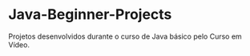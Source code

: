 # Java-Beginner-Projects

Projetos desenvolvidos durante o curso de Java básico pelo Curso em Vídeo.

